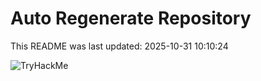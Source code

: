 # Auto Regenerate Repository

This README was last updated: 2025-10-31 10:10:24

 ![TryHackMe](https://tryhackme.com/badge/533634)